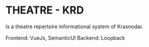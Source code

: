 # THEATRE - KRD

Is a theatre repertoire informational system of Krasnodar.

Frontend: VueJs, SemanticUI
Backend: Loopback

